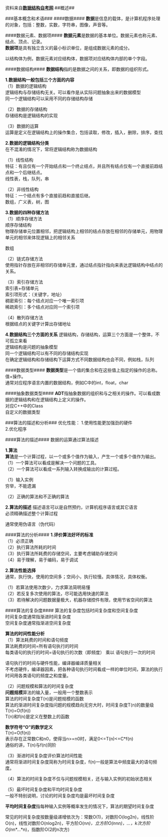 资料来自[**数据结构自考网**](http://student.zjzk.cn/course_ware/data_structure/web/main.htm)
##概述##

###基本概念和术语###
####数据####
**数据**是信息的载体，是计算机程序处理的对象，包括：整数，实数，字符串，图像，声音等。<br/>

####数据元素、数据项####
**数据元素**是数据的基本单位。数据元素也称元素、结点、顶点、记录。<br/>
**数据项**是具有独立含义的最小标识单位，是组成数据元素的成分。<br/>

以结构体为例，数据元素对应结构体，数据项对应结构体内部的单个字段。<br/>

####数据结构####
**数据结构**指的是数据之间的关系，即数据的组织形式。<br/>

**1.数据结构一般包括三个方面的内容<br/>**
（1）数据的逻辑结构<br/>
逻辑结构与存储结构无关。可以看作是从实际问题抽象出来的数据模型<br/>
同一个逻辑结构可以采用不同的存储结构存储<br/>

（2）数据的存储结构<br/>
存储结构是逻辑结构的实现<br/>

（3）数据的运算<br/>
运算是定义在逻辑结构上的操作集合，包括读取，修改，插入，删除，排序，查找<br/>

**2.数据的逻辑结构分类<br/>**
在不混淆的情况下，常将逻辑结构称为数据结构<br/>

（1）线性结构<br/>
特征：有且仅有一个开始结点和一个终止结点，并且所有结点仅有一个直接前趋结点和一个后继结点。<br/>
线性表，栈，队列，串<br/>

（2）非线性结构<br/>
特征：一个结点有多个直接前趋和直接后继。<br/>
数组，广义表，树，图<br/>

**3.数据的四种存储方法**<br/>
（1）顺序存储方法<br/>
顺序存储结构<br/>
物理存储单元位置相邻，把逻辑结构上相邻的结点存放在相邻的存储单元，用物理单元的相邻来体现逻辑上的相邻关系<br/>

数组<br/>

（2）链式存储方法<br/>
使用指针存放在非相邻的存储单元里，通过结点指针指向来表达逻辑结构中结点的关系。<br/>

（3）索引存储方法<br/>
索引表+存储单元<br/>
索引项形式：（关键字，地址）<br/>
稠密索引：每个结点对应一个唯一索引项<br/>
稀疏索引：多个结点对应同一个索引项<br/>

（4）散列存储方法<br/>
根据结点的关键字计算出存储地址<br/>

**4.数据结构三个方面的关系**
逻辑结构，存储结构，运算三个方面是一个整体，不可孤立来看<br/>
逻辑结构是问题的抽象模型<br/>
同一个逻辑结构可以有不同的存储结构实现<br/>
在确定逻辑结构和存储结构下运算方式不同数据结构也会不同，例如栈，队列<br/>

####数据类型####
**数据类型**是一个值的集合和在这些值上指定的操作的总称。值+操作。<br/>
通常对应程序语言内置的数据结构，例如C中的int，float，char<br/>

####抽象数据类型####
**ADT**指抽象数据的组织和与之相关的操作。可以看成数据的逻辑结构和在逻辑结构上定义的操作。<br/>
对应C++中的Class<br/>
自定义的数据类型<br/>


###算法的描述和分析###
优化性能：
1.使用性能更加强劲的硬件<br/>
2.优化程序<br/>

####算法的描述####
数据的运算通过算法描述<br/>

**1.算法**<br/>
**算法**是一个计算过程，以一个或多个值作为输入，产生一个或多个值作为输出。<br/>
（1）一个算法可以看成是解决一个问题的工具。<br/>
（2）一个算法可以看成一系列输入转换成输出的计算过程。<br/>

（1）输入实例<br/>
穷举，不能遗漏<br/>

（2）正确的算法和不正确的算法<br/>

**2.算法的描述**
描述语言可以是自然预约，计算机程序语言或其它语言<br/>
必须精确描述整个计算过程<br/>

通常使用伪语言（伪代码）<br/>

####算法的分析####
**1.评价算法好坏的标准**<br/>
（1）必须正确<br/>
（2）执行算法所耗的时间<br/>
（3）执行算法所耗费的存储空间，主要考虑辅助存储空间<br/>
（4）易于理解，易于编码，易于调试<br/>

**2.算法性能选择**<br/>
通常，执行快，使用的空间多；空间小，执行较慢。具体情况，具体权衡。

（1）若算法使用次数少，力求算法简明易懂<br/>
（2）若反复多次使用的算法，尽可能选用快速的算法<br/>
（3）若待解决的问题数据量极大，机器存储控件有限，使用节省空间的算法<br/>

####算法的复杂度####
算法的复杂度包括时间复杂度和空间复杂度<br/>
时间复杂度通常指渐进时间复杂度<br/>
空间复杂度通常指渐进空间复杂度<br/>

**算法的时间性能分析**<br/>
（1）算法耗费的时间和语句频度<br/>
算法耗费的时间=所有语句执行的时间<br/>
每类语句的执行的时间=语句执行的次数（即频度） 乘以 语句执行一次的时间<br/>

语句执行的时间与硬件性能，编译器编译质量相关<br/>
不考虑硬件，编译器因素，把各种语句执行时间看成一样的单位时间，算法的执行时间用各类语句的频度之和度量。<br/>

（2）问题规模和算法的时间复杂度<br/>
**问题规模**算法的输入量，一般用一个整数表示<br/>
算法的时间复杂度T(n)是问题规模的函数<br/>
算法的渐进时间复杂度指问题的规模趋向无穷大时，时间复杂度T(n)的数量级<br/>
T(n)=O(f(n))<br/>
T(n)和f(n)是定义在整数上的函数<br/>

**数学符号“O”的数学定义**<br/>
T(n)=O(f(n))<br/>
表示存在正常数C和n0，使得当n>=n0时，满足0<=T(n)<=C*f(n)<br/>
通俗的讲，T(n)与f(n)同阶<br/>

（3）渐进时间复杂度评价算法时间性能<br/>
通常将渐进时间复杂度简称为时间复杂度，f(n)一般是算法中频度最大的语句频度。<br/>

（4）算法的时间复杂度不仅与问题规模相关，还与输入实例的初始状态相关<br/>

（5）最坏时间复杂度和平均时间复杂度<br/>
一般不特别说明，讨论的时间复杂度均是最坏时间复杂度<br/>

**平均时间复杂度**指每种输入实例等概率发生的情况下，算法的期望时间复杂度<br/>

常见的时间复杂度按数量级递增依次为：常数O(1)，对数阶O(log2n)，线性阶O(n)，线性对数阶O(nlog2n)，平方阶O(n*n)，立方阶O(n*n*n)，...，k次方阶O(n*n*...*n)，指数阶O(2的n次方)<br/>

